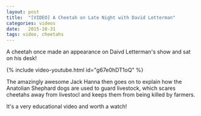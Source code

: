 ```yaml
---
layout: post
title:  "[VIDEO] A Cheetah on Late Night with David Letterman"
categories: videos
date:   2015-10-31
tags: video, cheetahs
---
```


A cheetah once made an appearance on Daivd Letterman's show and sat on his desk!

{% include video-youtube.html id="g67e0hDT1oQ" %}
<br/>

The amazingly awesome Jack Hanna then goes on to explain how the Anatolian Shephard
dogs are used to guard livestock, which scares cheetahs away from livestocl and
keeps them from being killed by farmers.

It's a very educational video and worth a watch!


